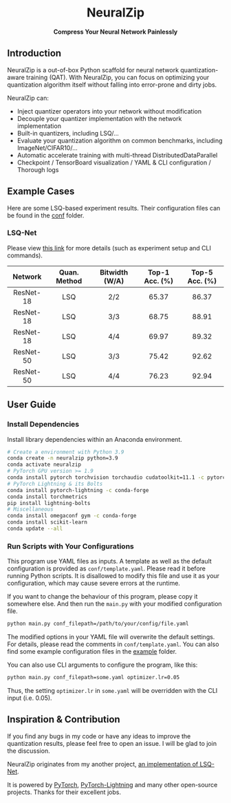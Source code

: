<h1 align=center> NeuralZip </h1>
<div align="center">

**Compress Your Neural Network Painlessly**

</div>

## Introduction

NeuralZip is a out-of-box Python scaffold for neural network quantization-aware training (QAT).
With NeuralZip, you can focus on optimizing your quantization algorithm itself without falling into error-prone and dirty jobs.

NeuralZip can:
- Inject quantizer operators into your network without modification
- Decouple your quantizer implementation with the network implementation
- Built-in quantizers, including LSQ/...
- Evaluate your quantization algorithm on common benchmarks, including ImageNet/CIFAR10/...
- Automatic accelerate training with multi-thread DistributedDataParallel
- Checkpoint / TensorBoard visualization / YAML & CLI configuration / Thorough logs

## Example Cases

Here are some LSQ-based experiment results. Their configuration files can be found in the [conf](./conf) folder.

### LSQ-Net

Please view [this link](./conf/lsq) for more details (such as experiment setup and CLI commands).

| Network   | Quan. Method | Bitwidth (W/A)  | Top-1 Acc. (%) | Top-5 Acc. (%) |
|:---------:|:------------:|:---------------:|:--------------:|:--------------:|
| ResNet-18 |          LSQ |             2/2 |          65.37 |          86.37 |
| ResNet-18 |          LSQ |             3/3 |          68.75 |          88.91 |
| ResNet-18 |          LSQ |             4/4 |          69.97 |          89.32 |
| ResNet-50 |          LSQ |             3/3 |          75.42 |          92.62 |
| ResNet-50 |          LSQ |             4/4 |          76.23 |          92.94 |

## User Guide

### Install Dependencies

Install library dependencies within an Anaconda environment.

```bash
# Create a environment with Python 3.9
conda create -n neuralzip python=3.9
conda activate neuralzip
# PyTorch GPU version >= 1.9
conda install pytorch torchvision torchaudio cudatoolkit=11.1 -c pytorch -c nvidia
# PyTorch Lightning & its Bolts
conda install pytorch-lightning -c conda-forge
conda install torchmetrics
pip install lightning-bolts
# Miscellaneous
conda install omegaconf gym -c conda-forge
conda install scikit-learn
conda update --all
```

### Run Scripts with Your Configurations

This program use YAML files as inputs. A template as well as the default configuration is provided as `conf/template.yaml`.
Please read it before running Python scripts. It is disallowed to modify this file and use it as your configuration, which may cause severe errors at the runtime.

If you want to change the behaviour of this program, please copy it somewhere else. And then run the `main.py` with your modified configuration file.

```bash
python main.py conf_filepath=/path/to/your/config/file.yaml
```

The modified options in your YAML file will overwrite the default settings. For details, please read the comments in `conf/template.yaml`.
You can also find some example configuration files in the [example](./conf) folder.

You can also use CLI arguments to configure the program, like this:

```bash
python main.py conf_filepath=some.yaml optimizer.lr=0.05
```

Thus, the setting `optimizer.lr` in `some.yaml` will be overridden with the CLI input (i.e. 0.05).

## Inspiration & Contribution

If you find any bugs in my code or have any ideas to improve the quantization results, please feel free to open an issue. I will be glad to join the discussion.

NeuralZip originates from my another project, [an implementation of LSQ-Net](https://github.com/zhutmost/lsq-net).

It is powered by [PyTorch](https://pytorch.org), [PyTorch-Lightning](https://www.pytorchlightning.ai) and many other open-source projects.
Thanks for their excellent jobs.
